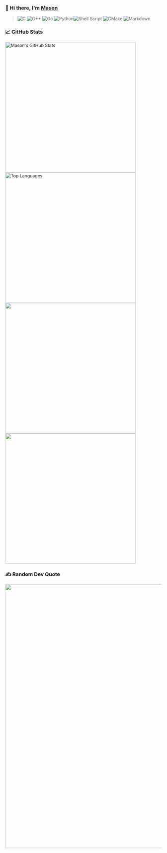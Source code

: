 ### 👋 Hi there, I'm [Mason](https://masoncodinghere.github.io/)

> ![C](https://img.shields.io/badge/c-%2300599C.svg?style=for-the-badge&logo=c&logoColor=white) ![C++](https://img.shields.io/badge/c++-%2300599C.svg?style=for-the-badge&logo=c%2B%2B&logoColor=white) ![Go](https://img.shields.io/badge/go-%2300ADD8.svg?style=for-the-badge&logo=go&logoColor=white) ![Python](https://img.shields.io/badge/python-3670A0?style=for-the-badge&logo=python&logoColor=ffdd54)![Shell Script](https://img.shields.io/badge/shell_script-%23121011.svg?style=for-the-badge&logo=gnu-bash&logoColor=white)  ![CMake](https://img.shields.io/badge/CMake-%23008FBA.svg?style=for-the-badge&logo=cmake&logoColor=white) ![Markdown](https://img.shields.io/badge/markdown-%23000000.svg?style=for-the-badge&logo=markdown&logoColor=white)

<h3>
  📈 GitHub Stats
  <img src="https://visitcount.itsvg.in/api?id=MasonCodingHere&label=Profile%20Views&color=3&icon=5&pretty=false" alt="" align="right"/>
</h3>

<img src="https://github-readme-stats.vercel.app/api?username=MasonCodingHere&count_private=true&show_icons=true&theme=aura&hide=prs,issues,contribs&line_height=37" alt="Mason's GitHub Stats" style="width: 420px;" /> <img src="https://github-readme-stats.vercel.app/api/top-langs/?username=MasonCodingHere&hide=html&layout=compact&theme=aura&card_width=420" alt="Top Languages" style="width:420px;" />
<img src="https://github-readme-streak-stats.herokuapp.com/?user=MasonCodingHere&theme=aura&hide_border=false" style="width:420px;"> <img src="https://github-readme-activity-graph.vercel.app/graph?username=MasonCodingHere&radius=12&height=470&theme=nightowl&days=30" style="width:420px;">

### ✍️ Random Dev Quote
<img src="https://quotes-github-readme.vercel.app/api?type=horizontal&theme=radical" style="width:850px;">
